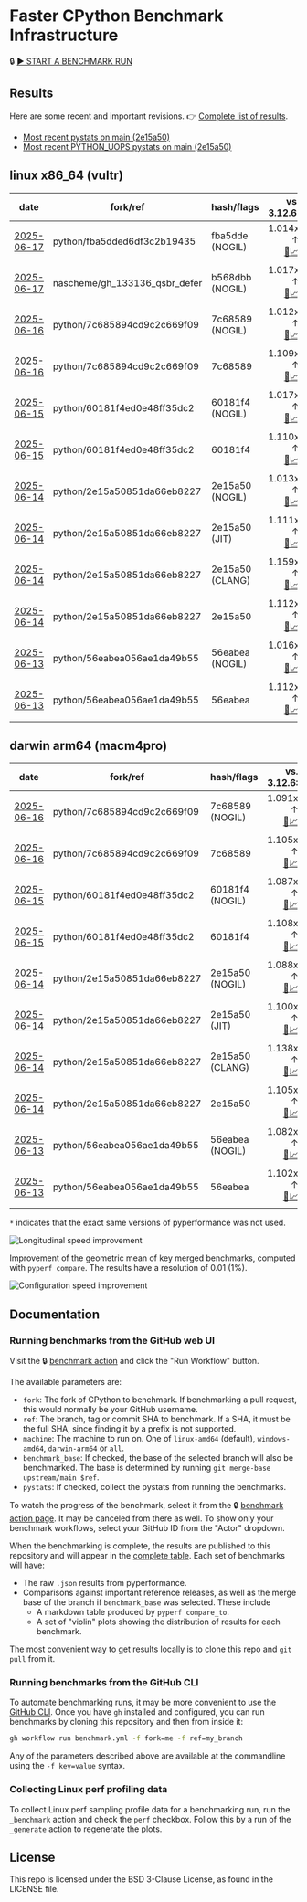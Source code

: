 # Faster CPython Benchmark Infrastructure

🔒 [▶️ START A BENCHMARK RUN](../../actions/workflows/benchmark.yml)

## Results

Here are some recent and important revisions. 👉 [Complete list of results](RESULTS.md).

<!-- START table -->
- [Most recent  pystats on main (2e15a50)](results/bm-20250614-3.15.0a0-2e15a50/bm-20250614-vultr-x86_64-python-2e15a50851da66eb8227-3.15.0a0-2e15a50-pystats.md)
- [Most recent PYTHON_UOPS pystats on main (2e15a50)](results/bm-20250614-3.15.0a0-2e15a50-PYTHON_UOPS/bm-20250614-vultr-x86_64-python-2e15a50851da66eb8227-3.15.0a0-2e15a50-pystats.md)

## linux x86_64 (vultr)
| date | fork/ref | hash/flags | vs. 3.12.6: | vs. 3.13.0rc2: | vs. base: |
| --- | --- | --- | ---: | ---: | ---: |
| [2025-06-17](results/bm-20250617-3.15.0a0-fba5dde-NOGIL) | python/fba5dded6df3c2b19435 | fba5dde (NOGIL) | 1.014x ↑<br>[📄](results/bm-20250617-3.15.0a0-fba5dde-NOGIL/bm-20250617-vultr-x86_64-python-fba5dded6df3c2b19435-3.15.0a0-fba5dde-vs-3.12.6.md)[📈](results/bm-20250617-3.15.0a0-fba5dde-NOGIL/bm-20250617-vultr-x86_64-python-fba5dded6df3c2b19435-3.15.0a0-fba5dde-vs-3.12.6.svg) | 1.021x ↓<br>[📄](results/bm-20250617-3.15.0a0-fba5dde-NOGIL/bm-20250617-vultr-x86_64-python-fba5dded6df3c2b19435-3.15.0a0-fba5dde-vs-3.13.0rc2.md)[📈](results/bm-20250617-3.15.0a0-fba5dde-NOGIL/bm-20250617-vultr-x86_64-python-fba5dded6df3c2b19435-3.15.0a0-fba5dde-vs-3.13.0rc2.svg) |  |
| [2025-06-17](results/bm-20250617-3.15.0a0-b568dbb-NOGIL) | nascheme/gh_133136_qsbr_defer | b568dbb (NOGIL) | 1.017x ↑<br>[📄](results/bm-20250617-3.15.0a0-b568dbb-NOGIL/bm-20250617-vultr-x86_64-nascheme-gh_133136_qsbr_defer-3.15.0a0-b568dbb-vs-3.12.6.md)[📈](results/bm-20250617-3.15.0a0-b568dbb-NOGIL/bm-20250617-vultr-x86_64-nascheme-gh_133136_qsbr_defer-3.15.0a0-b568dbb-vs-3.12.6.svg) | 1.018x ↓<br>[📄](results/bm-20250617-3.15.0a0-b568dbb-NOGIL/bm-20250617-vultr-x86_64-nascheme-gh_133136_qsbr_defer-3.15.0a0-b568dbb-vs-3.13.0rc2.md)[📈](results/bm-20250617-3.15.0a0-b568dbb-NOGIL/bm-20250617-vultr-x86_64-nascheme-gh_133136_qsbr_defer-3.15.0a0-b568dbb-vs-3.13.0rc2.svg) | 1.003x ↑<br>[📄](results/bm-20250617-3.15.0a0-b568dbb-NOGIL/bm-20250617-vultr-x86_64-nascheme-gh_133136_qsbr_defer-3.15.0a0-b568dbb-vs-base.md)[📈](results/bm-20250617-3.15.0a0-b568dbb-NOGIL/bm-20250617-vultr-x86_64-nascheme-gh_133136_qsbr_defer-3.15.0a0-b568dbb-vs-base.svg)[🧠](results/bm-20250617-3.15.0a0-b568dbb-NOGIL/bm-20250617-vultr-x86_64-nascheme-gh_133136_qsbr_defer-3.15.0a0-b568dbb-vs-base-mem.svg) |
| [2025-06-16](results/bm-20250616-3.15.0a0-7c68589-NOGIL) | python/7c685894cd9c2c669f09 | 7c68589 (NOGIL) | 1.012x ↑<br>[📄](results/bm-20250616-3.15.0a0-7c68589-NOGIL/bm-20250616-vultr-x86_64-python-7c685894cd9c2c669f09-3.15.0a0-7c68589-vs-3.12.6.md)[📈](results/bm-20250616-3.15.0a0-7c68589-NOGIL/bm-20250616-vultr-x86_64-python-7c685894cd9c2c669f09-3.15.0a0-7c68589-vs-3.12.6.svg) | 1.023x ↓<br>[📄](results/bm-20250616-3.15.0a0-7c68589-NOGIL/bm-20250616-vultr-x86_64-python-7c685894cd9c2c669f09-3.15.0a0-7c68589-vs-3.13.0rc2.md)[📈](results/bm-20250616-3.15.0a0-7c68589-NOGIL/bm-20250616-vultr-x86_64-python-7c685894cd9c2c669f09-3.15.0a0-7c68589-vs-3.13.0rc2.svg) | 1.092x ↓<br>[📄](results/bm-20250616-3.15.0a0-7c68589-NOGIL/bm-20250616-vultr-x86_64-python-7c685894cd9c2c669f09-3.15.0a0-7c68589-vs-base.md)[📈](results/bm-20250616-3.15.0a0-7c68589-NOGIL/bm-20250616-vultr-x86_64-python-7c685894cd9c2c669f09-3.15.0a0-7c68589-vs-base.svg)[🧠](results/bm-20250616-3.15.0a0-7c68589-NOGIL/bm-20250616-vultr-x86_64-python-7c685894cd9c2c669f09-3.15.0a0-7c68589-vs-base-mem.svg) |
| [2025-06-16](results/bm-20250616-3.15.0a0-7c68589) | python/7c685894cd9c2c669f09 | 7c68589 | 1.109x ↑<br>[📄](results/bm-20250616-3.15.0a0-7c68589/bm-20250616-vultr-x86_64-python-7c685894cd9c2c669f09-3.15.0a0-7c68589-vs-3.12.6.md)[📈](results/bm-20250616-3.15.0a0-7c68589/bm-20250616-vultr-x86_64-python-7c685894cd9c2c669f09-3.15.0a0-7c68589-vs-3.12.6.svg) | 1.071x ↑<br>[📄](results/bm-20250616-3.15.0a0-7c68589/bm-20250616-vultr-x86_64-python-7c685894cd9c2c669f09-3.15.0a0-7c68589-vs-3.13.0rc2.md)[📈](results/bm-20250616-3.15.0a0-7c68589/bm-20250616-vultr-x86_64-python-7c685894cd9c2c669f09-3.15.0a0-7c68589-vs-3.13.0rc2.svg) |  |
| [2025-06-15](results/bm-20250615-3.15.0a0-60181f4-NOGIL) | python/60181f4ed0e48ff35dc2 | 60181f4 (NOGIL) | 1.017x ↑<br>[📄](results/bm-20250615-3.15.0a0-60181f4-NOGIL/bm-20250615-vultr-x86_64-python-60181f4ed0e48ff35dc2-3.15.0a0-60181f4-vs-3.12.6.md)[📈](results/bm-20250615-3.15.0a0-60181f4-NOGIL/bm-20250615-vultr-x86_64-python-60181f4ed0e48ff35dc2-3.15.0a0-60181f4-vs-3.12.6.svg) | 1.019x ↓<br>[📄](results/bm-20250615-3.15.0a0-60181f4-NOGIL/bm-20250615-vultr-x86_64-python-60181f4ed0e48ff35dc2-3.15.0a0-60181f4-vs-3.13.0rc2.md)[📈](results/bm-20250615-3.15.0a0-60181f4-NOGIL/bm-20250615-vultr-x86_64-python-60181f4ed0e48ff35dc2-3.15.0a0-60181f4-vs-3.13.0rc2.svg) | 1.089x ↓<br>[📄](results/bm-20250615-3.15.0a0-60181f4-NOGIL/bm-20250615-vultr-x86_64-python-60181f4ed0e48ff35dc2-3.15.0a0-60181f4-vs-base.md)[📈](results/bm-20250615-3.15.0a0-60181f4-NOGIL/bm-20250615-vultr-x86_64-python-60181f4ed0e48ff35dc2-3.15.0a0-60181f4-vs-base.svg)[🧠](results/bm-20250615-3.15.0a0-60181f4-NOGIL/bm-20250615-vultr-x86_64-python-60181f4ed0e48ff35dc2-3.15.0a0-60181f4-vs-base-mem.svg) |
| [2025-06-15](results/bm-20250615-3.15.0a0-60181f4) | python/60181f4ed0e48ff35dc2 | 60181f4 | 1.110x ↑<br>[📄](results/bm-20250615-3.15.0a0-60181f4/bm-20250615-vultr-x86_64-python-60181f4ed0e48ff35dc2-3.15.0a0-60181f4-vs-3.12.6.md)[📈](results/bm-20250615-3.15.0a0-60181f4/bm-20250615-vultr-x86_64-python-60181f4ed0e48ff35dc2-3.15.0a0-60181f4-vs-3.12.6.svg) | 1.072x ↑<br>[📄](results/bm-20250615-3.15.0a0-60181f4/bm-20250615-vultr-x86_64-python-60181f4ed0e48ff35dc2-3.15.0a0-60181f4-vs-3.13.0rc2.md)[📈](results/bm-20250615-3.15.0a0-60181f4/bm-20250615-vultr-x86_64-python-60181f4ed0e48ff35dc2-3.15.0a0-60181f4-vs-3.13.0rc2.svg) |  |
| [2025-06-14](results/bm-20250614-3.15.0a0-2e15a50-NOGIL) | python/2e15a50851da66eb8227 | 2e15a50 (NOGIL) | 1.013x ↑<br>[📄](results/bm-20250614-3.15.0a0-2e15a50-NOGIL/bm-20250614-vultr-x86_64-python-2e15a50851da66eb8227-3.15.0a0-2e15a50-vs-3.12.6.md)[📈](results/bm-20250614-3.15.0a0-2e15a50-NOGIL/bm-20250614-vultr-x86_64-python-2e15a50851da66eb8227-3.15.0a0-2e15a50-vs-3.12.6.svg) | 1.022x ↓<br>[📄](results/bm-20250614-3.15.0a0-2e15a50-NOGIL/bm-20250614-vultr-x86_64-python-2e15a50851da66eb8227-3.15.0a0-2e15a50-vs-3.13.0rc2.md)[📈](results/bm-20250614-3.15.0a0-2e15a50-NOGIL/bm-20250614-vultr-x86_64-python-2e15a50851da66eb8227-3.15.0a0-2e15a50-vs-3.13.0rc2.svg) | 1.094x ↓<br>[📄](results/bm-20250614-3.15.0a0-2e15a50-NOGIL/bm-20250614-vultr-x86_64-python-2e15a50851da66eb8227-3.15.0a0-2e15a50-vs-base.md)[📈](results/bm-20250614-3.15.0a0-2e15a50-NOGIL/bm-20250614-vultr-x86_64-python-2e15a50851da66eb8227-3.15.0a0-2e15a50-vs-base.svg)[🧠](results/bm-20250614-3.15.0a0-2e15a50-NOGIL/bm-20250614-vultr-x86_64-python-2e15a50851da66eb8227-3.15.0a0-2e15a50-vs-base-mem.svg) |
| [2025-06-14](results/bm-20250614-3.15.0a0-2e15a50-JIT) | python/2e15a50851da66eb8227 | 2e15a50 (JIT) | 1.111x ↑<br>[📄](results/bm-20250614-3.15.0a0-2e15a50-JIT/bm-20250614-vultr-x86_64-python-2e15a50851da66eb8227-3.15.0a0-2e15a50-vs-3.12.6.md)[📈](results/bm-20250614-3.15.0a0-2e15a50-JIT/bm-20250614-vultr-x86_64-python-2e15a50851da66eb8227-3.15.0a0-2e15a50-vs-3.12.6.svg) | 1.073x ↑<br>[📄](results/bm-20250614-3.15.0a0-2e15a50-JIT/bm-20250614-vultr-x86_64-python-2e15a50851da66eb8227-3.15.0a0-2e15a50-vs-3.13.0rc2.md)[📈](results/bm-20250614-3.15.0a0-2e15a50-JIT/bm-20250614-vultr-x86_64-python-2e15a50851da66eb8227-3.15.0a0-2e15a50-vs-3.13.0rc2.svg) | 1.002x ↓<br>[📄](results/bm-20250614-3.15.0a0-2e15a50-JIT/bm-20250614-vultr-x86_64-python-2e15a50851da66eb8227-3.15.0a0-2e15a50-vs-base.md)[📈](results/bm-20250614-3.15.0a0-2e15a50-JIT/bm-20250614-vultr-x86_64-python-2e15a50851da66eb8227-3.15.0a0-2e15a50-vs-base.svg)[🧠](results/bm-20250614-3.15.0a0-2e15a50-JIT/bm-20250614-vultr-x86_64-python-2e15a50851da66eb8227-3.15.0a0-2e15a50-vs-base-mem.svg) |
| [2025-06-14](results/bm-20250614-3.15.0a0-2e15a50-CLANG) | python/2e15a50851da66eb8227 | 2e15a50 (CLANG) | 1.159x ↑<br>[📄](results/bm-20250614-3.15.0a0-2e15a50-CLANG/bm-20250614-vultr-x86_64-python-2e15a50851da66eb8227-3.15.0a0-2e15a50-vs-3.12.6.md)[📈](results/bm-20250614-3.15.0a0-2e15a50-CLANG/bm-20250614-vultr-x86_64-python-2e15a50851da66eb8227-3.15.0a0-2e15a50-vs-3.12.6.svg) | 1.119x ↑<br>[📄](results/bm-20250614-3.15.0a0-2e15a50-CLANG/bm-20250614-vultr-x86_64-python-2e15a50851da66eb8227-3.15.0a0-2e15a50-vs-3.13.0rc2.md)[📈](results/bm-20250614-3.15.0a0-2e15a50-CLANG/bm-20250614-vultr-x86_64-python-2e15a50851da66eb8227-3.15.0a0-2e15a50-vs-3.13.0rc2.svg) | 1.039x ↑<br>[📄](results/bm-20250614-3.15.0a0-2e15a50-CLANG/bm-20250614-vultr-x86_64-python-2e15a50851da66eb8227-3.15.0a0-2e15a50-vs-base.md)[📈](results/bm-20250614-3.15.0a0-2e15a50-CLANG/bm-20250614-vultr-x86_64-python-2e15a50851da66eb8227-3.15.0a0-2e15a50-vs-base.svg)[🧠](results/bm-20250614-3.15.0a0-2e15a50-CLANG/bm-20250614-vultr-x86_64-python-2e15a50851da66eb8227-3.15.0a0-2e15a50-vs-base-mem.svg) |
| [2025-06-14](results/bm-20250614-3.15.0a0-2e15a50) | python/2e15a50851da66eb8227 | 2e15a50 | 1.112x ↑<br>[📄](results/bm-20250614-3.15.0a0-2e15a50/bm-20250614-vultr-x86_64-python-2e15a50851da66eb8227-3.15.0a0-2e15a50-vs-3.12.6.md)[📈](results/bm-20250614-3.15.0a0-2e15a50/bm-20250614-vultr-x86_64-python-2e15a50851da66eb8227-3.15.0a0-2e15a50-vs-3.12.6.svg) | 1.074x ↑<br>[📄](results/bm-20250614-3.15.0a0-2e15a50/bm-20250614-vultr-x86_64-python-2e15a50851da66eb8227-3.15.0a0-2e15a50-vs-3.13.0rc2.md)[📈](results/bm-20250614-3.15.0a0-2e15a50/bm-20250614-vultr-x86_64-python-2e15a50851da66eb8227-3.15.0a0-2e15a50-vs-3.13.0rc2.svg) |  |
| [2025-06-13](results/bm-20250613-3.15.0a0-56eabea-NOGIL) | python/56eabea056ae1da49b55 | 56eabea (NOGIL) | 1.016x ↑<br>[📄](results/bm-20250613-3.15.0a0-56eabea-NOGIL/bm-20250613-vultr-x86_64-python-56eabea056ae1da49b55-3.15.0a0-56eabea-vs-3.12.6.md)[📈](results/bm-20250613-3.15.0a0-56eabea-NOGIL/bm-20250613-vultr-x86_64-python-56eabea056ae1da49b55-3.15.0a0-56eabea-vs-3.12.6.svg) | 1.020x ↓<br>[📄](results/bm-20250613-3.15.0a0-56eabea-NOGIL/bm-20250613-vultr-x86_64-python-56eabea056ae1da49b55-3.15.0a0-56eabea-vs-3.13.0rc2.md)[📈](results/bm-20250613-3.15.0a0-56eabea-NOGIL/bm-20250613-vultr-x86_64-python-56eabea056ae1da49b55-3.15.0a0-56eabea-vs-3.13.0rc2.svg) | 1.092x ↓<br>[📄](results/bm-20250613-3.15.0a0-56eabea-NOGIL/bm-20250613-vultr-x86_64-python-56eabea056ae1da49b55-3.15.0a0-56eabea-vs-base.md)[📈](results/bm-20250613-3.15.0a0-56eabea-NOGIL/bm-20250613-vultr-x86_64-python-56eabea056ae1da49b55-3.15.0a0-56eabea-vs-base.svg)[🧠](results/bm-20250613-3.15.0a0-56eabea-NOGIL/bm-20250613-vultr-x86_64-python-56eabea056ae1da49b55-3.15.0a0-56eabea-vs-base-mem.svg) |
| [2025-06-13](results/bm-20250613-3.15.0a0-56eabea) | python/56eabea056ae1da49b55 | 56eabea | 1.112x ↑<br>[📄](results/bm-20250613-3.15.0a0-56eabea/bm-20250613-vultr-x86_64-python-56eabea056ae1da49b55-3.15.0a0-56eabea-vs-3.12.6.md)[📈](results/bm-20250613-3.15.0a0-56eabea/bm-20250613-vultr-x86_64-python-56eabea056ae1da49b55-3.15.0a0-56eabea-vs-3.12.6.svg) | 1.074x ↑<br>[📄](results/bm-20250613-3.15.0a0-56eabea/bm-20250613-vultr-x86_64-python-56eabea056ae1da49b55-3.15.0a0-56eabea-vs-3.13.0rc2.md)[📈](results/bm-20250613-3.15.0a0-56eabea/bm-20250613-vultr-x86_64-python-56eabea056ae1da49b55-3.15.0a0-56eabea-vs-3.13.0rc2.svg) |  |

## darwin arm64 (macm4pro)
| date | fork/ref | hash/flags | vs. 3.12.6: | vs. 3.13.0rc2: | vs. base: |
| --- | --- | --- | ---: | ---: | ---: |
| [2025-06-16](results/bm-20250616-3.15.0a0-7c68589-NOGIL) | python/7c685894cd9c2c669f09 | 7c68589 (NOGIL) | 1.091x ↑<br>[📄](results/bm-20250616-3.15.0a0-7c68589-NOGIL/bm-20250616-macm4pro-arm64-python-7c685894cd9c2c669f09-3.15.0a0-7c68589-vs-3.12.6.md)[📈](results/bm-20250616-3.15.0a0-7c68589-NOGIL/bm-20250616-macm4pro-arm64-python-7c685894cd9c2c669f09-3.15.0a0-7c68589-vs-3.12.6.svg) | 1.013x ↑<br>[📄](results/bm-20250616-3.15.0a0-7c68589-NOGIL/bm-20250616-macm4pro-arm64-python-7c685894cd9c2c669f09-3.15.0a0-7c68589-vs-3.13.0rc2.md)[📈](results/bm-20250616-3.15.0a0-7c68589-NOGIL/bm-20250616-macm4pro-arm64-python-7c685894cd9c2c669f09-3.15.0a0-7c68589-vs-3.13.0rc2.svg) | 1.014x ↓<br>[📄](results/bm-20250616-3.15.0a0-7c68589-NOGIL/bm-20250616-macm4pro-arm64-python-7c685894cd9c2c669f09-3.15.0a0-7c68589-vs-base.md)[📈](results/bm-20250616-3.15.0a0-7c68589-NOGIL/bm-20250616-macm4pro-arm64-python-7c685894cd9c2c669f09-3.15.0a0-7c68589-vs-base.svg)[🧠](results/bm-20250616-3.15.0a0-7c68589-NOGIL/bm-20250616-macm4pro-arm64-python-7c685894cd9c2c669f09-3.15.0a0-7c68589-vs-base-mem.svg) |
| [2025-06-16](results/bm-20250616-3.15.0a0-7c68589) | python/7c685894cd9c2c669f09 | 7c68589 | 1.105x ↑<br>[📄](results/bm-20250616-3.15.0a0-7c68589/bm-20250616-macm4pro-arm64-python-7c685894cd9c2c669f09-3.15.0a0-7c68589-vs-3.12.6.md)[📈](results/bm-20250616-3.15.0a0-7c68589/bm-20250616-macm4pro-arm64-python-7c685894cd9c2c669f09-3.15.0a0-7c68589-vs-3.12.6.svg) | 1.025x ↑<br>[📄](results/bm-20250616-3.15.0a0-7c68589/bm-20250616-macm4pro-arm64-python-7c685894cd9c2c669f09-3.15.0a0-7c68589-vs-3.13.0rc2.md)[📈](results/bm-20250616-3.15.0a0-7c68589/bm-20250616-macm4pro-arm64-python-7c685894cd9c2c669f09-3.15.0a0-7c68589-vs-3.13.0rc2.svg) |  |
| [2025-06-15](results/bm-20250615-3.15.0a0-60181f4-NOGIL) | python/60181f4ed0e48ff35dc2 | 60181f4 (NOGIL) | 1.087x ↑<br>[📄](results/bm-20250615-3.15.0a0-60181f4-NOGIL/bm-20250615-macm4pro-arm64-python-60181f4ed0e48ff35dc2-3.15.0a0-60181f4-vs-3.12.6.md)[📈](results/bm-20250615-3.15.0a0-60181f4-NOGIL/bm-20250615-macm4pro-arm64-python-60181f4ed0e48ff35dc2-3.15.0a0-60181f4-vs-3.12.6.svg) | 1.008x ↑<br>[📄](results/bm-20250615-3.15.0a0-60181f4-NOGIL/bm-20250615-macm4pro-arm64-python-60181f4ed0e48ff35dc2-3.15.0a0-60181f4-vs-3.13.0rc2.md)[📈](results/bm-20250615-3.15.0a0-60181f4-NOGIL/bm-20250615-macm4pro-arm64-python-60181f4ed0e48ff35dc2-3.15.0a0-60181f4-vs-3.13.0rc2.svg) | 1.021x ↓<br>[📄](results/bm-20250615-3.15.0a0-60181f4-NOGIL/bm-20250615-macm4pro-arm64-python-60181f4ed0e48ff35dc2-3.15.0a0-60181f4-vs-base.md)[📈](results/bm-20250615-3.15.0a0-60181f4-NOGIL/bm-20250615-macm4pro-arm64-python-60181f4ed0e48ff35dc2-3.15.0a0-60181f4-vs-base.svg)[🧠](results/bm-20250615-3.15.0a0-60181f4-NOGIL/bm-20250615-macm4pro-arm64-python-60181f4ed0e48ff35dc2-3.15.0a0-60181f4-vs-base-mem.svg) |
| [2025-06-15](results/bm-20250615-3.15.0a0-60181f4) | python/60181f4ed0e48ff35dc2 | 60181f4 | 1.108x ↑<br>[📄](results/bm-20250615-3.15.0a0-60181f4/bm-20250615-macm4pro-arm64-python-60181f4ed0e48ff35dc2-3.15.0a0-60181f4-vs-3.12.6.md)[📈](results/bm-20250615-3.15.0a0-60181f4/bm-20250615-macm4pro-arm64-python-60181f4ed0e48ff35dc2-3.15.0a0-60181f4-vs-3.12.6.svg) | 1.028x ↑<br>[📄](results/bm-20250615-3.15.0a0-60181f4/bm-20250615-macm4pro-arm64-python-60181f4ed0e48ff35dc2-3.15.0a0-60181f4-vs-3.13.0rc2.md)[📈](results/bm-20250615-3.15.0a0-60181f4/bm-20250615-macm4pro-arm64-python-60181f4ed0e48ff35dc2-3.15.0a0-60181f4-vs-3.13.0rc2.svg) |  |
| [2025-06-14](results/bm-20250614-3.15.0a0-2e15a50-NOGIL) | python/2e15a50851da66eb8227 | 2e15a50 (NOGIL) | 1.088x ↑<br>[📄](results/bm-20250614-3.15.0a0-2e15a50-NOGIL/bm-20250614-macm4pro-arm64-python-2e15a50851da66eb8227-3.15.0a0-2e15a50-vs-3.12.6.md)[📈](results/bm-20250614-3.15.0a0-2e15a50-NOGIL/bm-20250614-macm4pro-arm64-python-2e15a50851da66eb8227-3.15.0a0-2e15a50-vs-3.12.6.svg) | 1.010x ↑<br>[📄](results/bm-20250614-3.15.0a0-2e15a50-NOGIL/bm-20250614-macm4pro-arm64-python-2e15a50851da66eb8227-3.15.0a0-2e15a50-vs-3.13.0rc2.md)[📈](results/bm-20250614-3.15.0a0-2e15a50-NOGIL/bm-20250614-macm4pro-arm64-python-2e15a50851da66eb8227-3.15.0a0-2e15a50-vs-3.13.0rc2.svg) | 1.016x ↓<br>[📄](results/bm-20250614-3.15.0a0-2e15a50-NOGIL/bm-20250614-macm4pro-arm64-python-2e15a50851da66eb8227-3.15.0a0-2e15a50-vs-base.md)[📈](results/bm-20250614-3.15.0a0-2e15a50-NOGIL/bm-20250614-macm4pro-arm64-python-2e15a50851da66eb8227-3.15.0a0-2e15a50-vs-base.svg)[🧠](results/bm-20250614-3.15.0a0-2e15a50-NOGIL/bm-20250614-macm4pro-arm64-python-2e15a50851da66eb8227-3.15.0a0-2e15a50-vs-base-mem.svg) |
| [2025-06-14](results/bm-20250614-3.15.0a0-2e15a50-JIT) | python/2e15a50851da66eb8227 | 2e15a50 (JIT) | 1.100x ↑<br>[📄](results/bm-20250614-3.15.0a0-2e15a50-JIT/bm-20250614-macm4pro-arm64-python-2e15a50851da66eb8227-3.15.0a0-2e15a50-vs-3.12.6.md)[📈](results/bm-20250614-3.15.0a0-2e15a50-JIT/bm-20250614-macm4pro-arm64-python-2e15a50851da66eb8227-3.15.0a0-2e15a50-vs-3.12.6.svg) | 1.020x ↑<br>[📄](results/bm-20250614-3.15.0a0-2e15a50-JIT/bm-20250614-macm4pro-arm64-python-2e15a50851da66eb8227-3.15.0a0-2e15a50-vs-3.13.0rc2.md)[📈](results/bm-20250614-3.15.0a0-2e15a50-JIT/bm-20250614-macm4pro-arm64-python-2e15a50851da66eb8227-3.15.0a0-2e15a50-vs-3.13.0rc2.svg) | 1.004x ↓<br>[📄](results/bm-20250614-3.15.0a0-2e15a50-JIT/bm-20250614-macm4pro-arm64-python-2e15a50851da66eb8227-3.15.0a0-2e15a50-vs-base.md)[📈](results/bm-20250614-3.15.0a0-2e15a50-JIT/bm-20250614-macm4pro-arm64-python-2e15a50851da66eb8227-3.15.0a0-2e15a50-vs-base.svg)[🧠](results/bm-20250614-3.15.0a0-2e15a50-JIT/bm-20250614-macm4pro-arm64-python-2e15a50851da66eb8227-3.15.0a0-2e15a50-vs-base-mem.svg) |
| [2025-06-14](results/bm-20250614-3.15.0a0-2e15a50-CLANG) | python/2e15a50851da66eb8227 | 2e15a50 (CLANG) | 1.138x ↑<br>[📄](results/bm-20250614-3.15.0a0-2e15a50-CLANG/bm-20250614-macm4pro-arm64-python-2e15a50851da66eb8227-3.15.0a0-2e15a50-vs-3.12.6.md)[📈](results/bm-20250614-3.15.0a0-2e15a50-CLANG/bm-20250614-macm4pro-arm64-python-2e15a50851da66eb8227-3.15.0a0-2e15a50-vs-3.12.6.svg) | 1.056x ↑<br>[📄](results/bm-20250614-3.15.0a0-2e15a50-CLANG/bm-20250614-macm4pro-arm64-python-2e15a50851da66eb8227-3.15.0a0-2e15a50-vs-3.13.0rc2.md)[📈](results/bm-20250614-3.15.0a0-2e15a50-CLANG/bm-20250614-macm4pro-arm64-python-2e15a50851da66eb8227-3.15.0a0-2e15a50-vs-3.13.0rc2.svg) | 1.033x ↑<br>[📄](results/bm-20250614-3.15.0a0-2e15a50-CLANG/bm-20250614-macm4pro-arm64-python-2e15a50851da66eb8227-3.15.0a0-2e15a50-vs-base.md)[📈](results/bm-20250614-3.15.0a0-2e15a50-CLANG/bm-20250614-macm4pro-arm64-python-2e15a50851da66eb8227-3.15.0a0-2e15a50-vs-base.svg)[🧠](results/bm-20250614-3.15.0a0-2e15a50-CLANG/bm-20250614-macm4pro-arm64-python-2e15a50851da66eb8227-3.15.0a0-2e15a50-vs-base-mem.svg) |
| [2025-06-14](results/bm-20250614-3.15.0a0-2e15a50) | python/2e15a50851da66eb8227 | 2e15a50 | 1.105x ↑<br>[📄](results/bm-20250614-3.15.0a0-2e15a50/bm-20250614-macm4pro-arm64-python-2e15a50851da66eb8227-3.15.0a0-2e15a50-vs-3.12.6.md)[📈](results/bm-20250614-3.15.0a0-2e15a50/bm-20250614-macm4pro-arm64-python-2e15a50851da66eb8227-3.15.0a0-2e15a50-vs-3.12.6.svg) | 1.025x ↑<br>[📄](results/bm-20250614-3.15.0a0-2e15a50/bm-20250614-macm4pro-arm64-python-2e15a50851da66eb8227-3.15.0a0-2e15a50-vs-3.13.0rc2.md)[📈](results/bm-20250614-3.15.0a0-2e15a50/bm-20250614-macm4pro-arm64-python-2e15a50851da66eb8227-3.15.0a0-2e15a50-vs-3.13.0rc2.svg) |  |
| [2025-06-13](results/bm-20250613-3.15.0a0-56eabea-NOGIL) | python/56eabea056ae1da49b55 | 56eabea (NOGIL) | 1.082x ↑<br>[📄](results/bm-20250613-3.15.0a0-56eabea-NOGIL/bm-20250613-macm4pro-arm64-python-56eabea056ae1da49b55-3.15.0a0-56eabea-vs-3.12.6.md)[📈](results/bm-20250613-3.15.0a0-56eabea-NOGIL/bm-20250613-macm4pro-arm64-python-56eabea056ae1da49b55-3.15.0a0-56eabea-vs-3.12.6.svg) | 1.004x ↑<br>[📄](results/bm-20250613-3.15.0a0-56eabea-NOGIL/bm-20250613-macm4pro-arm64-python-56eabea056ae1da49b55-3.15.0a0-56eabea-vs-3.13.0rc2.md)[📈](results/bm-20250613-3.15.0a0-56eabea-NOGIL/bm-20250613-macm4pro-arm64-python-56eabea056ae1da49b55-3.15.0a0-56eabea-vs-3.13.0rc2.svg) | 1.019x ↓<br>[📄](results/bm-20250613-3.15.0a0-56eabea-NOGIL/bm-20250613-macm4pro-arm64-python-56eabea056ae1da49b55-3.15.0a0-56eabea-vs-base.md)[📈](results/bm-20250613-3.15.0a0-56eabea-NOGIL/bm-20250613-macm4pro-arm64-python-56eabea056ae1da49b55-3.15.0a0-56eabea-vs-base.svg)[🧠](results/bm-20250613-3.15.0a0-56eabea-NOGIL/bm-20250613-macm4pro-arm64-python-56eabea056ae1da49b55-3.15.0a0-56eabea-vs-base-mem.svg) |
| [2025-06-13](results/bm-20250613-3.15.0a0-56eabea) | python/56eabea056ae1da49b55 | 56eabea | 1.102x ↑<br>[📄](results/bm-20250613-3.15.0a0-56eabea/bm-20250613-macm4pro-arm64-python-56eabea056ae1da49b55-3.15.0a0-56eabea-vs-3.12.6.md)[📈](results/bm-20250613-3.15.0a0-56eabea/bm-20250613-macm4pro-arm64-python-56eabea056ae1da49b55-3.15.0a0-56eabea-vs-3.12.6.svg) | 1.022x ↑<br>[📄](results/bm-20250613-3.15.0a0-56eabea/bm-20250613-macm4pro-arm64-python-56eabea056ae1da49b55-3.15.0a0-56eabea-vs-3.13.0rc2.md)[📈](results/bm-20250613-3.15.0a0-56eabea/bm-20250613-macm4pro-arm64-python-56eabea056ae1da49b55-3.15.0a0-56eabea-vs-3.13.0rc2.svg) |  |


<!-- END table -->

`*` indicates that the exact same versions of pyperformance was not used.

![Longitudinal speed improvement](/longitudinal.svg)

Improvement of the geometric mean of key merged benchmarks, computed with `pyperf compare`.
The results have a resolution of 0.01 (1%).

![Configuration speed improvement](/configs.svg)

## Documentation

### Running benchmarks from the GitHub web UI

Visit the 🔒 [benchmark action](../../actions/workflows/benchmark.yml) and click the "Run Workflow" button.

The available parameters are:

- `fork`: The fork of CPython to benchmark.
  If benchmarking a pull request, this would normally be your GitHub username.
- `ref`: The branch, tag or commit SHA to benchmark.
  If a SHA, it must be the full SHA, since finding it by a prefix is not supported.
- `machine`: The machine to run on.
  One of `linux-amd64` (default), `windows-amd64`, `darwin-arm64` or `all`.
- `benchmark_base`: If checked, the base of the selected branch will also be benchmarked.
  The base is determined by running `git merge-base upstream/main $ref`.
- `pystats`: If checked, collect the pystats from running the benchmarks.

To watch the progress of the benchmark, select it from the 🔒 [benchmark action page](../../actions/workflows/benchmark.yml).
It may be canceled from there as well.
To show only your benchmark workflows, select your GitHub ID from the "Actor" dropdown.

When the benchmarking is complete, the results are published to this repository and will appear in the [complete table](RESULTS.md).
Each set of benchmarks will have:

- The raw `.json` results from pyperformance.
- Comparisons against important reference releases, as well as the merge base of the branch if `benchmark_base` was selected. These include
  - A markdown table produced by `pyperf compare_to`.
  - A set of "violin" plots showing the distribution of results for each benchmark.

The most convenient way to get results locally is to clone this repo and `git pull` from it.

### Running benchmarks from the GitHub CLI

To automate benchmarking runs, it may be more convenient to use the [GitHub CLI](https://cli.github.com/).
Once you have `gh` installed and configured, you can run benchmarks by cloning this repository and then from inside it:

```bash session
gh workflow run benchmark.yml -f fork=me -f ref=my_branch
```

Any of the parameters described above are available at the commandline using the `-f key=value` syntax.

### Collecting Linux perf profiling data

To collect Linux perf sampling profile data for a benchmarking run, run the `_benchmark` action and check the `perf` checkbox.
Follow this by a run of the `_generate` action to regenerate the plots.

## License

This repo is licensed under the BSD 3-Clause License, as found in the LICENSE file.
